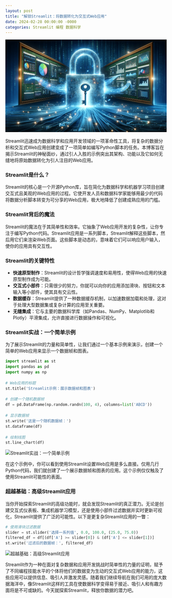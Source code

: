 ```yaml
---
layout: post
title: "解锁Streamlit：将数据转化为交互式Web应用"
date: 2024-02-28 00:00:00 -0000
categories: Streamlit 编程 数据科学
---
```


![解锁Streamlit：将数据转化为交互式Web应用](https://raw.githubusercontent.com/jamiesun/images/master/default/f3Vyur.png)

Streamlit迅速成为数据科学和应用开发领域的一项革命性工具，将复杂的数据分析和交互式Web应用创建变成了一项简单如编写Python脚本的任务。本博客旨在揭示Streamlit的神秘面纱，通过引人入胜的示例突出其架构、功能以及它如何无缝地将原始数据转化为引人注目的Web应用。

### Streamlit是什么？

Streamlit的核心是一个开源Python库，旨在简化为数据科学和机器学习项目创建交互式且美观的Web应用的过程。它使开发人员和数据科学家能够用最少的代码将数据分析脚本转变为可分享的Web应用，极大地降低了创建成熟应用的门槛。

### Streamlit背后的魔法

Streamlit的魔法在于其简单性和效率。它抽象了Web应用开发的复杂性，让你专注于编写Python代码。Streamlit应用是一系列脚本，Streamlit解释这些脚本，然后用它们来渲染Web页面。这些脚本是动态的，意味着它们可以响应用户输入，使你的应用具有交互性。

### Streamlit的关键特性

- **快速原型制作**：Streamlit的设计哲学强调速度和易用性，使得Web应用的快速原型制作成为可能。
- **交互式小部件**：只需很少的努力，你就可以向你的应用添加滑块、按钮和文本输入等小部件，使其具有交云性。
- **数据缓存**：Streamlit提供了一种数据缓存机制，以加速数据加载和处理，这对于处理大型数据集或复杂计算的应用至关重要。
- **无缝集成**：它与主要的数据科学库（如Pandas、NumPy、Matplotlib和Plotly）平滑集成，允许直接进行数据操作和可视化。

### Streamlit实战：一个简单示例

为了展示Streamlit的力量和简单性，让我们通过一个基本示例来演示，创建一个简单的Web应用来显示一个数据帧和图表。

```python
import streamlit as st
import pandas as pd
import numpy as np

# Web应用的标题
st.title('Streamlit示例：展示数据帧和图表')

# 创建一个随机数据帧
df = pd.DataFrame(np.random.randn(100, 4), columns=list('ABCD'))

# 显示数据帧
st.write('这是一个随机数据帧：')
st.dataframe(df)

# 绘制线图
st.line_chart(df)
```

![Streamlit实战：一个简单示例](https://github.com/talkincode/toughradius/assets/377938/37bb2209-600d-4490-aac3-f1cd776bd636)

在这个示例中，你可以看到使用Streamlit设置Web应用是多么直接。仅用几行Python代码，我们就创建了一个展示数据帧和图表的应用。这个示例仅仅触及了使用Streamlit可能性的表面。

### 超越基础：高级Streamlit应用

当你开始探索Streamlit的高级功能时，就会发现Streamlit的真正潜力。无论是创建交互式仪表板、集成机器学习模型，还是使用小部件过滤数据并实时更新可视化，Streamlit提供了广泛的可能性。以下是更复杂Streamlit应用的一瞥：

```python
# 使用滑块过滤数据
slider = st.slider('选择一系列值', 0.0, 100.0, (25.0, 75.0))
filtered_df = df[(df['A'] >= slider[0]) & (df['A'] <= slider[1])]
st.write('过滤后的数据帧：', filtered_df)
```

![超越基础：高级Streamlit应用](https://github.com/talkincode/toughradius/assets/377938/a67d9034-4ea6-4ce4-8a8a-21836b096a3f)

Streamlit作为一种在面对复杂数据和应用开发挑战时简单性的力量的证明，赋予了不同编程技能水平的个体将他们的数据变为生动的交互式Web应用的能力，这些应用可以提供信息、吸引人并激发灵感。随着我们继续导航在我们可用的庞大数据海洋中，像Streamlit这样的工具在使数据科学变得易于接近、吸引人和有趣方面将是不可或缺的。今天就探索Streamlit，释放你数据的潜力吧。